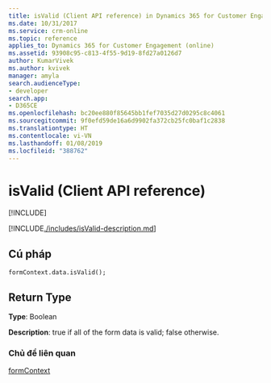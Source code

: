 ```yaml
---
title: isValid (Client API reference) in Dynamics 365 for Customer Engagement| MicrosoftDocs
ms.date: 10/31/2017
ms.service: crm-online
ms.topic: reference
applies_to: Dynamics 365 for Customer Engagement (online)
ms.assetid: 93908c95-c813-4f55-9d19-8fd27a0126d7
author: KumarVivek
ms.author: kvivek
manager: amyla
search.audienceType:
- developer
search.app:
- D365CE
ms.openlocfilehash: bc20ee880f85645bb1fef7035d27d0295c8c4061
ms.sourcegitcommit: 9f0efd59de16a6d9902fa372cb25fc0baf1c2838
ms.translationtype: HT
ms.contentlocale: vi-VN
ms.lasthandoff: 01/08/2019
ms.locfileid: "388762"
---
```

# <a name="isvalid-client-api-reference"></a>isValid (Client API reference)

[!INCLUDE[](../../../../includes/cc_applies_to_update_9_0_0.md)]

[!INCLUDE[./includes/isValid-description.md](./includes/isValid-description.md)]

## <a name="syntax"></a>Cú pháp

`formContext.data.isValid();`

## <a name="return-type"></a>Return Type

**Type**: Boolean

**Description**: true if all of the form data is valid; false otherwise.

### <a name="related-topics"></a>Chủ đề liên quan

[formContext](../../clientapi-form-context.md)

